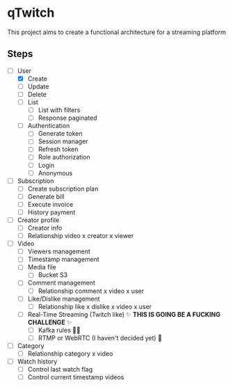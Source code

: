 # qTwitch

This project aims to create a functional architecture for a streaming platform

## Steps

- [ ] User
  - [x] Create
  - [ ] Update
  - [ ] Delete
  - [ ] List
    - [ ] List with filters
    - [ ] Response paginated
  
  - [ ] Authentication
    - [ ] Generate token
    - [ ] Session manager
    - [ ] Refresh token
    - [ ] Role authorization
    - [ ] Login
    - [ ] Anonymous
  
- [ ] Subscription
  - [ ] Create subscription plan
  - [ ] Generate bill
  - [ ] Execute invoice
  - [ ] History payment

- [ ] Creator profile
  - [ ] Creator info
  - [ ] Relationship video x creator x viewer

- [ ] Video
  - [ ] Viewers management
  - [ ] Timestamp management
  - [ ] Media file
    - [ ] Bucket S3
  - [ ] Comment management
    - [ ] Relationship comment x video x user
  - [ ] Like/Dislike management
    - [ ] Relationship like x dislike x video x user
  - [ ] Real-Time Streaming (Twitch like) ✨ **THIS IS GOING BE A FUCKING CHALLENGE** ✨
    - [ ] Kafka rules 💯💯
    - [ ] RTMP or WebRTC (I haven't decided yet) 🤔

- [ ] Category
  - [ ] Relationship category x video

- [ ] Watch history
  - [ ] Control last watch flag
  - [ ] Control current timestamp videos